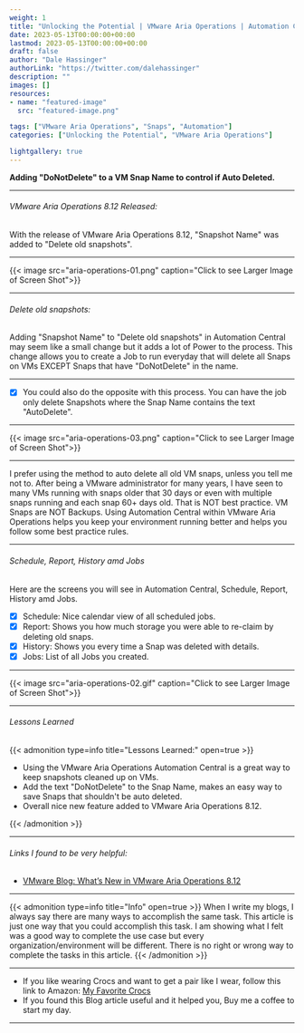```yaml
---
weight: 1
title: "Unlocking the Potential | VMware Aria Operations | Automation Central | VM Snaps"
date: 2023-05-13T00:00:00+00:00
lastmod: 2023-05-13T00:00:00+00:00
draft: false
author: "Dale Hassinger"
authorLink: "https://twitter.com/dalehassinger"
description: ""
images: []
resources:
- name: "featured-image"
  src: "featured-image.png"

tags: ["VMware Aria Operations", "Snaps", "Automation"]
categories: ["Unlocking the Potential", "VMware Aria Operations"]

lightgallery: true
---
```


**Adding "DoNotDelete" to a VM Snap Name to control if Auto Deleted.**

<!--more-->

---

###### VMware Aria Operations 8.12 Released:

With the release of VMware Aria Operations 8.12, "Snapshot Name" was added to "Delete old snapshots".  

---

{{< image src="aria-operations-01.png" caption="Click to see Larger Image of Screen Shot">}}  

---

###### Delete old snapshots:  

Adding "Snapshot Name" to "Delete old snapshots" in Automation Central may seem like a small change but it adds a lot of Power to the process. This change allows you to create a Job to run everyday that will delete all Snaps on VMs EXCEPT Snaps that have "DoNotDelete" in the name.  

---

- [x] You could also do the opposite with this process. You can have the job only delete Snapshots where the Snap Name contains the text "AutoDelete".   

---

{{< image src="aria-operations-03.png" caption="Click to see Larger Image of Screen Shot">}}  

---

I prefer using the method to auto delete all old VM snaps, unless you tell me not to. After being a VMware administrator for many years, I have seen to many VMs running with snaps older that 30 days or even with multiple snaps running and each snap 60+ days old. That is NOT best practice. VM Snaps are NOT Backups. Using Automation Central within VMware Aria Operations helps you keep your environment running better and helps you follow some best practice rules.

---

###### Schedule, Report, History amd Jobs

Here are the screens you will see in Automation Central, Schedule, Report, History amd Jobs.  
- [x] Schedule:  Nice calendar view of all scheduled jobs.
- [x] Report: Shows you how much storage you were able to re-claim by deleting old snaps.  
- [x] History: Shows you every time a Snap was deleted with details.  
- [x] Jobs: List of all Jobs you created.  

---

{{< image src="aria-operations-02.gif" caption="Click to see Larger Image of Screen Shot">}}  


---

###### Lessons Learned

{{< admonition type=info title="Lessons Learned:" open=true >}}
* Using the VMware Aria Operations Automation Central is a great way to keep snapshots cleaned up on VMs.
* Add the text "DoNotDelete" to the Snap Name, makes an easy way to save Snaps that shouldn't be auto deleted.
* Overall nice new feature added to VMware Aria Operations 8.12.

{{< /admonition >}}

---

###### Links I found to be very helpful:
* <a href="https://blogs.vmware.com/management/2023/04/whats-new-in-vmware-aria-operations-8-12.html" target="_blank">VMware Blog: What’s New in VMware Aria Operations 8.12</a>

---

{{< admonition type=info title="Info" open=true >}}
When I write my blogs, I always say there are many ways to accomplish the same task. This article is just one way that you could accomplish this task. I am showing what I felt was a good way to complete the use case but every organization/environment will be different. There is no right or wrong way to complete the tasks in this article.
{{< /admonition >}}

---

* If you like wearing Crocs and want to get a pair like I wear, follow this link to Amazon:
<a target="_blank" href="https://www.amazon.com/dp/B001V7Z27W?psc=1&amp;ref=ppx_yo2ov_dt_b_product_details&_encoding=UTF8&tag=vcrocs-20&linkCode=ur2&linkId=fa4c787c9ab59a9b8a54b48c402b8517&camp=1789&creative=9325">My Favorite Crocs</a>  
* If you found this Blog article useful and it helped you, Buy me a coffee to start my day.  

<center>
<script type="text/javascript" src="https://cdnjs.buymeacoffee.com/1.0.0/button.prod.min.js" data-name="bmc-button" data-slug="dalehassinger" data-color="#FFDD00" data-emoji=""  data-font="Cookie" data-text="Buy me a coffee" data-outline-color="#000000" data-font-color="#000000" data-coffee-color="#ffffff" ></script>
</center>

---
